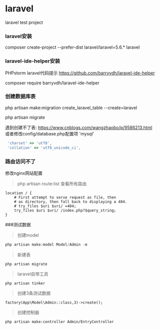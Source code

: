 # laravel
laravel test project
### laravel安装 
composer create-project --prefer-dist laravel/laravel=5.6.* laravel
### laravel-ide-helper安装 
PHPstorm laravel代码提示 https://github.com/barryvdh/laravel-ide-helper 

composer require barryvdh/laravel-ide-helper

### 创建数据库表
php artisan make:migration create_laravel_table --create=laravel

php artisan migrate

遇到创建不了表: https://www.cnblogs.com/wangzhaobo/p/9586213.html <br/>
或者修改config/database.php配置项 'mysql'
````javascript
 'charset' => 'utf8',
 'collation' => 'utf8_unicode_ci',
````
### 路由访问不了
修改nginx网站配置 
>php artisan route:list 查看所有路由
````text
location / {
    # First attempt to serve request as file, then
    # as directory, then fall back to displaying a 404.
    # try_files $uri $uri/ =404;
    try_files $uri $uri/ /index.php?$query_string;
}
````


###测试数据

>创建model
````javascript
php artisan make:model Model/Admin -m
````
>新建表
````
php artisan migrate
````
>laravel自带工具
````
php artisan tinker
````
>创建3条测试数据
````
factory(App\Model\Admin::class,3)->create();
````
>创建控制器
````
php artisan make:controller Admin/EntryController
````
>
